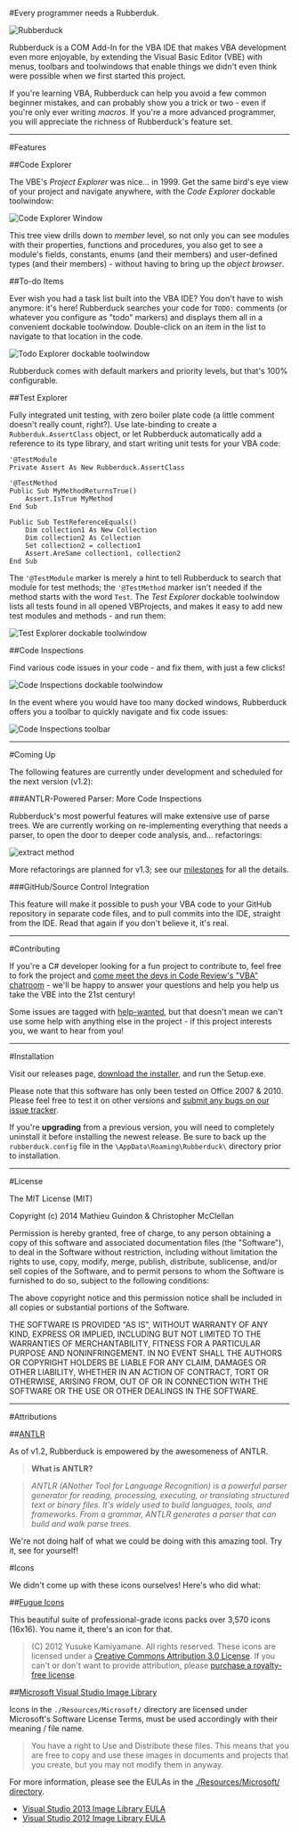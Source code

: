 #Every programmer needs a Rubberduk.

![Rubberduck](http://i.stack.imgur.com/taIMg.png)

Rubberduck is a COM Add-In for the VBA IDE that makes VBA development even more enjoyable, by extending the Visual Basic Editor (VBE) with menus, toolbars and toolwindows that enable things we didn't even think were possible when we first started this project.

If you're learning VBA, Rubberduck can help you avoid a few common beginner mistakes, and can probably show you a trick or two - even if you're only ever writing *macros*. If you're a more advanced programmer, you will appreciate the richness of Rubberduck's feature set.

---

#Features

##Code Explorer

The VBE's *Project Explorer* was nice... in 1999. Get the same bird's eye view of your project and navigate anywhere, with the *Code Explorer* dockable toolwindow:

![Code Explorer Window](http://i.imgur.com/bkDOB4w.png)

This tree view drills down to *member* level, so not only you can see modules with their properties, functions and procedures, you also get to see a module's fields, constants, enums (and their members) and user-defined types (and their members) - without having to bring up the *object browser*.

##To-do Items

Ever wish you had a task list built into the VBA IDE? You don't have to wish anymore: it's here! Rubberduck searches your code for `TODO:` comments (or whatever you configure as "todo" markers) and displays them all in a convenient dockable toolwindow. Double-click on an item in the list to navigate to that location in the code.

![Todo Explorer dockable toolwindow](http://imgur.com/Xl1hfcQ.png)

Rubberduck comes with default markers and priority levels, but that's 100% configurable.

##Test Explorer

Fully integrated unit testing, with zero boiler plate code (a little comment doesn't really count, right?). Use late-binding to create a `Rubberduk.AssertClass` object, or let Rubberduck automatically add a reference to its type library, and start writing unit tests for your VBA code:

    '@TestModule
    Private Assert As New Rubberduck.AssertClass
    
    '@TestMethod
    Public Sub MyMethodReturnsTrue()
        Assert.IsTrue MyMethod
    End Sub
    
    Public Sub TestReferenceEquals()
        Dim collection1 As New Collection
        Dim collection2 As Collection
        Set collection2 = collection1
        Assert.AreSame collection1, collection2
    End Sub

The `'@TestModule` marker is merely a hint to tell Rubberduck to search that module for test methods; the `'@TestMethod` marker isn't needed if the method starts with the word `Test`. 
The *Test Explorer* dockable toolwindow lists all tests found in all opened VBProjects, and makes it easy to add new test modules and methods - and run them:

![Test Explorer dockable toolwindow](http://imgur.com/NepssQ8.png)

##Code Inspections

Find various code issues in your code - and fix them, with just a few clicks! 

![Code Inspections dockable toolwindow](http://i.imgur.com/djvt8H5.png)

In the event where you would have too many docked windows, Rubberduck offers you a toolbar to quickly navigate and fix code issues:

![Code Inspections toolbar](http://i.stack.imgur.com/0MSot.png)

---

#Coming Up

The following features are currently under development and scheduled for the next version (v1.2):

###ANTLR-Powered Parser: More Code Inspections

Rubberduck's most powerful features will make extensive use of parse trees. We are currently working on re-implementing everything that needs a parser, to open the door to deeper code analysis, and... refactorings:

![extract method](http://i.stack.imgur.com/FhUwt.png)

More refactorings are planned for v1.3; see our [milestones](https://github.com/retailcoder/Rubberduck/milestones) for all the details.

###GitHub/Source Control Integration

This feature will make it possible to push your VBA code to your GitHub repository in separate code files, and to pull commits into the IDE, straight from the IDE. Read that again if you don't believe it, it's real.

---

#Contributing

If you're a C# developer looking for a fun project to contribute to, feel free to fork the project and 
[come meet the devs in Code Review's "VBA" chatroom](http://chat.stackexchange.com/rooms/14929/vba) - we'll be happy to answer your questions and help you help us take the VBE into the 21st century!

Some issues are tagged with [help-wanted](https://github.com/retailcoder/Rubberduck/labels/help-wanted), but that doesn't mean we can't use some help with anything else in the project - if this project interests you, we want to hear from you!

---

#Installation

Visit our releases page, [download the installer](https://github.com/retailcoder/Rubberduck/releases/tag/v1.1), and run the Setup.exe.

Please note that this software has only been tested on Office 2007 & 2010.
Please feel free to test it on other versions and [submit any bugs on our issue tracker](https://github.com/retailcoder/Rubberduck/issues).

If you're **upgrading** from a previous version, you will need to completely uninstall it before installing the newest release. Be sure to back up the `rubberduck.config` file in the `\AppData\Roaming\Rubberduck\` directory prior to installation.

---

#License

The MIT License (MIT)

Copyright (c) 2014 Mathieu Guindon & Christopher McClellan

Permission is hereby granted, free of charge, to any person obtaining a copy
of this software and associated documentation files (the "Software"), to deal
in the Software without restriction, including without limitation the rights
to use, copy, modify, merge, publish, distribute, sublicense, and/or sell
copies of the Software, and to permit persons to whom the Software is
furnished to do so, subject to the following conditions:

The above copyright notice and this permission notice shall be included in all
copies or substantial portions of the Software.

THE SOFTWARE IS PROVIDED "AS IS", WITHOUT WARRANTY OF ANY KIND, EXPRESS OR
IMPLIED, INCLUDING BUT NOT LIMITED TO THE WARRANTIES OF MERCHANTABILITY,
FITNESS FOR A PARTICULAR PURPOSE AND NONINFRINGEMENT. IN NO EVENT SHALL THE
AUTHORS OR COPYRIGHT HOLDERS BE LIABLE FOR ANY CLAIM, DAMAGES OR OTHER
LIABILITY, WHETHER IN AN ACTION OF CONTRACT, TORT OR OTHERWISE, ARISING FROM,
OUT OF OR IN CONNECTION WITH THE SOFTWARE OR THE USE OR OTHER DEALINGS IN THE
SOFTWARE.

---

#Attributions

##[ANTLR](http://www.antlr.org/)

As of v1.2, Rubberduck is empowered by the awesomeness of ANTLR.

> **What is ANTLR?**

> *ANTLR (ANother Tool for Language Recognition) is a powerful parser generator for reading, processing, executing, or translating structured text or binary files. It's widely used to build languages, tools, and frameworks. From a grammar, ANTLR generates a parser that can build and walk parse trees.*

We're not doing half of what we could be doing with this amazing tool. Try it, see for yourself!

#Icons

We didn't come up with these icons ourselves! Here's who did what:

##[Fugue Icons](http://p.yusukekamiyamane.com/)

This beautiful suite of professional-grade icons packs over 3,570 icons (16x16). You name it, there's an icon for that.

> (C) 2012 Yusuke Kamiyamane. All rights reserved. 
These icons are licensed under a [Creative Commons Attribution 3.0 License](http://creativecommons.org/licenses/by/3.0/).
If you can't or don't want to provide attribution, please [purchase a royalty-free license](http://p.yusukekamiyamane.com/).

##[Microsoft Visual Studio Image Library](http://www.microsoft.com/en-ca/download/details.aspx?id=35825)

Icons in the `./Resources/Microsoft/` directory are licensed under Microsoft's Software License Terms, must be used accordingly with their meaning / file name.

> You have a right to Use and Distribute these files. This means that you are free to copy and use these images in documents and projects that you create, but you may not modify them in anyway.

For more information, please see the EULAs in the [./Resources/Microsoft/ directory](https://github.com/retailcoder/Rubberduck/tree/master/RetailCoder.VBE/Resources/Microsoft).

 * [Visual Studio 2013 Image Library EULA](https://github.com/retailcoder/Rubberduck/blob/master/RetailCoder.VBE/Resources/Microsoft/Visual%20Studio%202013%20Image%20Library%20EULA.rtf)
 * [Visual Studio 2012 Image Library EULA](https://github.com/retailcoder/Rubberduck/blob/master/RetailCoder.VBE/Resources/Microsoft/Visual%20Studio%202012%20Image%20Library%20EULA.rtf)

